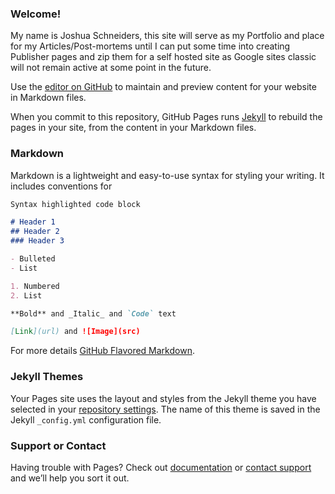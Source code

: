 ### Welcome!
My name is Joshua Schneiders, this site will serve as my Portfolio and place for my Articles/Post-mortems until I can put some time into creating Publisher pages and zip them for a self hosted site as Google sites classic will not remain active at some point in the future.

Use the [editor on GitHub](https://github.com/UncannyMisc/UncannyMisc.github.io/edit/master/README.md) to maintain and preview content for your website in Markdown files.

When you commit to this repository, GitHub Pages runs [Jekyll](https://jekyllrb.com/) to rebuild the pages in your site, from the content in your Markdown files.

### Markdown

Markdown is a lightweight and easy-to-use syntax for styling your writing. It includes conventions for

```markdown
Syntax highlighted code block

# Header 1
## Header 2
### Header 3

- Bulleted
- List

1. Numbered
2. List

**Bold** and _Italic_ and `Code` text

[Link](url) and ![Image](src)
```

For more details [GitHub Flavored Markdown](https://guides.github.com/features/mastering-markdown/).

### Jekyll Themes

Your Pages site uses the layout and styles from the Jekyll theme you have selected in your [repository settings](https://github.com/UncannyMisc/UncannyMisc.github.io/settings). The name of this theme is saved in the Jekyll `_config.yml` configuration file.

### Support or Contact

Having trouble with Pages? Check out [documentation](https://help.github.com/categories/github-pages-basics/) or [contact support](https://github.com/contact) and we’ll help you sort it out.
